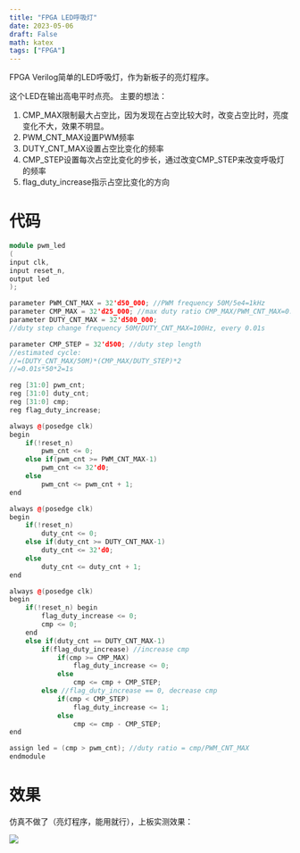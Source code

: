 ```yaml
---
title: "FPGA LED呼吸灯"
date: 2023-05-06
draft: False
math: katex
tags: ["FPGA"]
---
```


FPGA Verilog简单的LED呼吸灯，作为新板子的亮灯程序。

这个LED在输出高电平时点亮。
主要的想法：
1. CMP_MAX限制最大占空比，因为发现在占空比较大时，改变占空比时，亮度变化不大，效果不明显。
2. PWM_CNT_MAX设置PWM频率
3. DUTY_CNT_MAX设置占空比变化的频率
4. CMP_STEP设置每次占空比变化的步长，通过改变CMP_STEP来改变呼吸灯的频率
5. flag_duty_increase指示占空比变化的方向

# 代码
```cpp
module pwm_led
(
input clk,
input reset_n,
output led
);

parameter PWM_CNT_MAX = 32'd50_000; //PWM frequency 50M/5e4=1kHz
parameter CMP_MAX = 32'd25_000; //max duty ratio CMP_MAX/PWM_CNT_MAX=0.5
parameter DUTY_CNT_MAX = 32'd500_000;
//duty step change frequency 50M/DUTY_CNT_MAX=100Hz, every 0.01s

parameter CMP_STEP = 32'd500; //duty step length 
//estimated cycle: 
//=(DUTY_CNT_MAX/50M)*(CMP_MAX/DUTY_STEP)*2
//=0.01s*50*2=1s

reg [31:0] pwm_cnt;
reg [31:0] duty_cnt;
reg [31:0] cmp;
reg flag_duty_increase;

always @(posedge clk)
begin
	if(!reset_n) 
		pwm_cnt <= 0;
	else if(pwm_cnt >= PWM_CNT_MAX-1)
		pwm_cnt <= 32'd0;
	else
		pwm_cnt <= pwm_cnt + 1;
end

always @(posedge clk)
begin
	if(!reset_n) 
		duty_cnt <= 0;
	else if(duty_cnt >= DUTY_CNT_MAX-1)
		duty_cnt <= 32'd0;
	else
		duty_cnt <= duty_cnt + 1;
end

always @(posedge clk)
begin
	if(!reset_n) begin
		flag_duty_increase <= 0;
		cmp <= 0;
	end
	else if(duty_cnt == DUTY_CNT_MAX-1) 
        if(flag_duty_increase) //increase cmp
            if(cmp >= CMP_MAX)
                flag_duty_increase <= 0;
            else
                cmp <= cmp + CMP_STEP;
        else //flag_duty_increase == 0, decrease cmp
            if(cmp < CMP_STEP)
                flag_duty_increase <= 1;
            else
                cmp <= cmp - CMP_STEP;
end

assign led = (cmp > pwm_cnt); //duty ratio = cmp/PWM_CNT_MAX
endmodule
```

# 效果
仿真不做了（亮灯程序，能用就行），上板实测效果：

![](/images/Record_2023_05_06_23_41_50_793.gif)